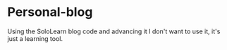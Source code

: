 # Personal-blog
Using the SoloLearn blog code and advancing it
I don't want to use it, it's just a learning tool.
